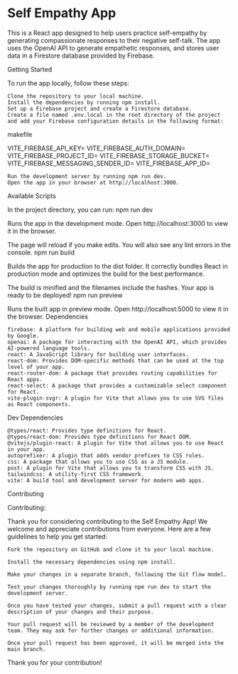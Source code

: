 # Self Empathy App

This is a React app designed to help users practice self-empathy by generating compassionate responses to their negative self-talk. The app uses the OpenAI API to generate empathetic responses, and stores user data in a Firestore database provided by Firebase.

Getting Started

To run the app locally, follow these steps:

    Clone the repository to your local machine.
    Install the dependencies by running npm install.
    Set up a Firebase project and create a Firestore database.
    Create a file named .env.local in the root directory of the project and add your Firebase configuration details in the following format:

makefile

VITE_FIREBASE_API_KEY=<your-api-key>
VITE_FIREBASE_AUTH_DOMAIN=<your-auth-domain>
VITE_FIREBASE_PROJECT_ID=<your-project-id>
VITE_FIREBASE_STORAGE_BUCKET=<your-storage-bucket>
VITE_FIREBASE_MESSAGING_SENDER_ID=<your-messaging-sender-id>
VITE_FIREBASE_APP_ID=<your-app-id>

    Run the development server by running npm run dev.
    Open the app in your browser at http://localhost:3000.

Available Scripts

In the project directory, you can run:
npm run dev

Runs the app in the development mode.
Open http://localhost:3000 to view it in the browser.

The page will reload if you make edits.
You will also see any lint errors in the console.
npm run build

Builds the app for production to the dist folder.
It correctly bundles React in production mode and optimizes the build for the best performance.

The build is minified and the filenames include the hashes.
Your app is ready to be deployed!
npm run preview

Runs the built app in preview mode.
Open http://localhost:5000 to view it in the browser.
Dependencies

    firebase: A platform for building web and mobile applications provided by Google.
    openai: A package for interacting with the OpenAI API, which provides AI-powered language tools.
    react: A JavaScript library for building user interfaces.
    react-dom: Provides DOM-specific methods that can be used at the top level of your app.
    react-router-dom: A package that provides routing capabilities for React apps.
    react-select: A package that provides a customizable select component for React.
    vite-plugin-svgr: A plugin for Vite that allows you to use SVG files as React components.

Dev Dependencies

    @types/react: Provides type definitions for React.
    @types/react-dom: Provides type definitions for React DOM.
    @vitejs/plugin-react: A plugin for Vite that allows you to use React in your app.
    autoprefixer: A plugin that adds vendor prefixes to CSS rules.
    css: A package that allows you to use CSS as a JS module.
    post: A plugin for Vite that allows you to transform CSS with JS.
    tailwindcss: A utility-first CSS framework.
    vite: A build tool and development server for modern web apps.

Contributing

Contributing:

Thank you for considering contributing to the Self Empathy App! We welcome and appreciate contributions from everyone. Here are a few guidelines to help you get started:

    Fork the repository on GitHub and clone it to your local machine.

    Install the necessary dependencies using npm install.

    Make your changes in a separate branch, following the Git flow model.

    Test your changes thoroughly by running npm run dev to start the development server.

    Once you have tested your changes, submit a pull request with a clear description of your changes and their purpose.

    Your pull request will be reviewed by a member of the development team. They may ask for further changes or additional information.

    Once your pull request has been approved, it will be merged into the main branch.

Thank you for your contribution!

